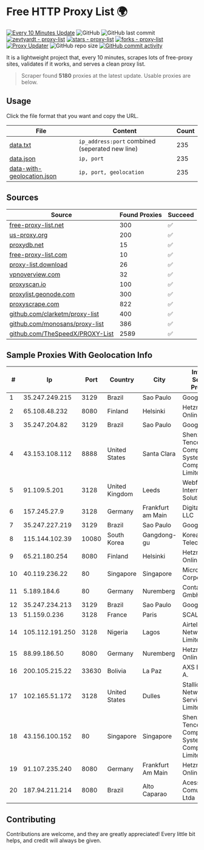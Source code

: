 
# Free HTTP Proxy List 🌍

[![Every 10 Minutes Update](https://github.com/mertguvencli/http-proxy-list/actions/workflows/main.yml/badge.svg?branch=main)](https://github.com/mertguvencli/http-proxy-list/actions/workflows/main.yml)
![GitHub](https://img.shields.io/github/license/mertguvencli/http-proxy-list)
![GitHub last commit](https://img.shields.io/github/last-commit/mertguvencli/http-proxy-list)
[![zevtyardt - proxy-list](https://img.shields.io/static/v1?label=zevtyardt&message=proxy-list&color=blue&logo=github)](https://github.com/zevtyardt/proxy-list "Go to GitHub repo")
[![stars - proxy-list](https://img.shields.io/github/stars/zevtyardt/proxy-list?style=social)](https://github.com/zevtyardt/proxy-list)
[![forks - proxy-list](https://img.shields.io/github/forks/zevtyardt/proxy-list?style=social)](https://github.com/zevtyardt/proxy-list)
[![Proxy Updater](https://github.com/zevtyardt/proxy-list/workflows/Proxy%20Updater/badge.svg)](https://github.com/zevtyardt/proxy-list/actions?query=workflow:"Proxy+Updater")
![GitHub repo size](https://img.shields.io/github/repo-size/zevtyardt/proxy-list)
[![GitHub commit activity](https://img.shields.io/github/commit-activity/m/zevtyardt/proxy-list?logo=commits)](https://github.com/zevtyardt/proxy-list/commits/main)

It is a lightweight project that, every 10 minutes, scrapes lots of free-proxy sites, validates if it works, and serves a clean proxy list.

> Scraper found **5180** proxies at the latest update. Usable proxies are below.

## Usage

Click the file format that you want and copy the URL.

|File|Content|Count|
|----|-------|-----|
|[data.txt](https://raw.githubusercontent.com/mertguvencli/http-proxy-list/main/proxy-list/data.txt)|`ip_address:port` combined (seperated new line)|235|
|[data.json](https://raw.githubusercontent.com/mertguvencli/http-proxy-list/main/proxy-list/data.json)|`ip, port`|235|
|[data-with-geolocation.json](https://raw.githubusercontent.com/mertguvencli/http-proxy-list/main/proxy-list/data-with-geolocation.json)|`ip, port, geolocation`|235|

## Sources

|Source|Found Proxies|Succeed|
|------|-------------|-------|
|[free-proxy-list.net](https://free-proxy-list.net)|300|✅|
|[us-proxy.org](https://www.us-proxy.org)|200|✅|
|[proxydb.net](http://proxydb.net)|15|✅|
|[free-proxy-list.com](https://free-proxy-list.com/?page=&port=&type%5B%5D=http&type%5B%5D=https&up_time=0&search=Search)|10|✅|
|[proxy-list.download](https://www.proxy-list.download/HTTP)|26|✅|
|[vpnoverview.com](https://vpnoverview.com/privacy/anonymous-browsing/free-proxy-servers)|32|✅|
|[proxyscan.io](https://www.proxyscan.io)|100|✅|
|[proxylist.geonode.com](https://proxylist.geonode.com/api/proxy-list?limit=300&page=1&sort_by=lastChecked&sort_type=desc&protocols=http,https)|300|✅|
|[proxyscrape.com](https://api.proxyscrape.com/v2/?request=displayproxies&protocol=http&timeout=10000&country=all&ssl=all&anonymity=all)|822|✅|
|[github.com/clarketm/proxy-list](https://raw.githubusercontent.com/clarketm/proxy-list/master/proxy-list-raw.txt)|400|✅|
|[github.com/monosans/proxy-list](https://raw.githubusercontent.com/monosans/proxy-list/main/proxies/http.txt)|386|✅|
|[github.com/TheSpeedX/PROXY-List](https://raw.githubusercontent.com/TheSpeedX/PROXY-List/master/http.txt)|2589|✅|


## Sample Proxies With Geolocation Info

|#|Ip|Port|Country|City|Internet Service Provider|
|-|--|----|-------|----|-------------------------|
|1|35.247.249.215|3129|Brazil|Sao Paulo|Google LLC|
|2|65.108.48.232|8080|Finland|Helsinki|Hetzner Online GmbH|
|3|35.247.204.82|3129|Brazil|Sao Paulo|Google LLC|
|4|43.153.108.112|8888|United States|Santa Clara|Shenzhen Tencent Computer Systems Company Limited|
|5|91.109.5.201|3128|United Kingdom|Leeds|Webfusion Internet Solutions|
|6|157.245.27.9|3128|Germany|Frankfurt am Main|DigitalOcean, LLC|
|7|35.247.227.219|3129|Brazil|Sao Paulo|Google LLC|
|8|115.144.102.39|10080|South Korea|Gangdong-gu|Korea Telecom|
|9|65.21.180.254|8080|Finland|Helsinki|Hetzner Online GmbH|
|10|40.119.236.22|80|Singapore|Singapore|Microsoft Corporation|
|11|5.189.184.6|80|Germany|Nuremberg|Contabo GmbH|
|12|35.247.234.213|3129|Brazil|Sao Paulo|Google LLC|
|13|51.159.0.236|3128|France|Paris|SCALEWAY|
|14|105.112.191.250|3128|Nigeria|Lagos|Airtel Networks Limited|
|15|88.99.186.50|8080|Germany|Nuremberg|Hetzner Online GmbH|
|16|200.105.215.22|33630|Bolivia|La Paz|AXS Bolivia S. A.|
|17|102.165.51.172|3128|United States|Dulles|Stallion Network Services Limited|
|18|43.156.100.152|80|Singapore|Singapore|Shenzhen Tencent Computer Systems Company Limited|
|19|91.107.235.240|8080|Germany|Frankfurt Am Main|Hetzner Online AG|
|20|187.94.211.214|8080|Brazil|Alto Caparao|Acesse ComunicaÔÔo Ltda|



## Contributing

Contributions are welcome, and they are greatly appreciated! Every
little bit helps, and credit will always be given.

